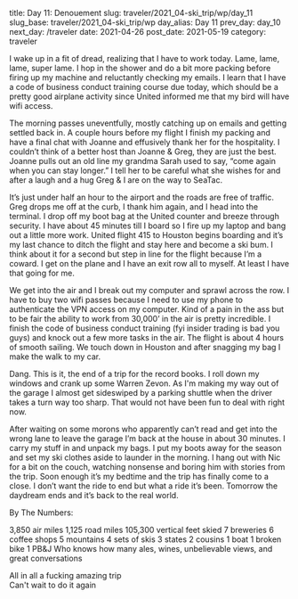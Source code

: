 title: Day 11: Denouement
slug: traveler/2021_04-ski_trip/wp/day_11
slug_base: traveler/2021_04-ski_trip/wp
day_alias: Day 11
prev_day: day_10
next_day: /traveler
date: 2021-04-26
post_date: 2021-05-19
category: traveler

I wake up in a fit of dread, realizing that I have to work today. Lame, lame, lame, super lame. I hop in the shower and do a bit more packing before firing up my machine and reluctantly checking my emails. I learn that I have a code of business conduct training course due today, which should be a pretty good airplane activity since United informed me that my bird will have wifi access.

The morning passes uneventfully, mostly catching up on emails and getting settled back in. A couple hours before my flight I finish my packing and have a final chat with Joanne and effusively thank her for the hospitality. I couldn’t think of a better host than Joanne & Greg, they are just the best. Joanne pulls out an old line my grandma Sarah used to say, “come again when you can stay longer.” I tell her to be careful what she wishes for and after a laugh and a hug Greg & I are on the way to SeaTac.

It’s just under half an hour to the airport and the roads are free of traffic. Greg drops me off at the curb, I thank him again, and I head into the terminal. I drop off my boot bag at the United counter and breeze through security. I have about 45 minutes till I board so I fire up my laptop and bang out a little more work. United flight 415 to Houston begins boarding and it’s my last chance to ditch the flight and stay here and become a ski bum. I think about it for a second but step in line for the flight because I’m a coward. I get on the plane and I have an exit row all to myself. At least I have that going for me.

We get into the air and I break out my computer and sprawl across the row. I have to buy two wifi passes because I need to use my phone to authenticate the VPN access on my computer. Kind of a pain in the ass but to be fair the ability to work from 30,000’ in the air is pretty incredible. I finish the code of business conduct training (fyi insider trading is bad you guys) and knock out a few more tasks in the air. The flight is about 4 hours of smooth sailing. We touch down in Houston and after snagging my bag I make the walk to my car.

Dang. This is it, the end of a trip for the record books. I roll down my windows and crank up some Warren Zevon. As I'm making my way out of the garage I almost get sideswiped by a parking shuttle when the driver takes a turn way too sharp. That would not have been fun to deal with right now.

After waiting on some morons who apparently can’t read and get into the wrong lane to leave the garage I’m back at the house in about 30 minutes. I carry my stuff in and unpack my bags. I put my boots away for the season and set my ski clothes aside to launder in the morning. I hang out with Nic for a bit on the couch, watching nonsense and boring him with stories from the trip. Soon enough it’s my bedtime and the trip has finally come to a close. I don’t want the ride to end but what a ride it’s been. Tomorrow the daydream ends and it’s back to the real world.

<p class="article-subheader mt-5">By The Numbers:</p>
3,850 air miles  
1,125 road miles  
105,300 vertical feet skied  
7 breweries  
6 coffee shops  
5 mountains  
4 sets of skis  
3 states  
2 cousins  
1 boat  
1 broken bike  
1 PB&J  
Who knows how many ales, wines, unbelievable views, and great conversations  

All in all a fucking amazing trip  
Can't wait to do it again